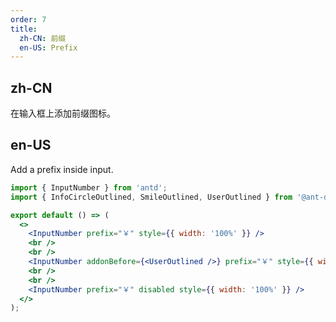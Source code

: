 ```yaml
---
order: 7
title:
  zh-CN: 前缀
  en-US: Prefix
---
```


## zh-CN

在输入框上添加前缀图标。

## en-US

Add a prefix inside input.

```jsx
import { InputNumber } from 'antd';
import { InfoCircleOutlined, SmileOutlined, UserOutlined } from '@ant-design/icons';

export default () => (
  <>
    <InputNumber prefix="￥" style={{ width: '100%' }} />
    <br />
    <br />
    <InputNumber addonBefore={<UserOutlined />} prefix="￥" style={{ width: '100%' }} />
    <br />
    <br />
    <InputNumber prefix="￥" disabled style={{ width: '100%' }} />
  </>
);
```
